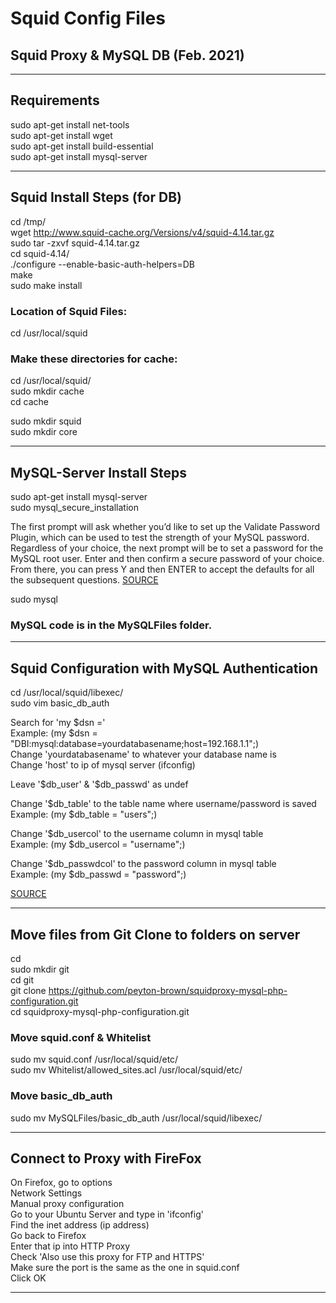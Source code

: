 # Squid Config Files

## Squid Proxy &amp; MySQL DB (Feb. 2021)

---

## Requirements

sudo apt-get install net-tools   
sudo apt-get install wget    
sudo apt-get install build-essential    
sudo apt-get install mysql-server      

---

## Squid Install Steps (for DB)

cd /tmp/    
wget http://www.squid-cache.org/Versions/v4/squid-4.14.tar.gz    
sudo tar -zxvf squid-4.14.tar.gz    
cd squid-4.14/     
./configure --enable-basic-auth-helpers=DB    
make     
sudo make install        

### Location of Squid Files:
cd /usr/local/squid    

### Make these directories for cache:
cd /usr/local/squid/    
sudo mkdir cache    
cd cache      

sudo mkdir squid       
sudo mkdir core          

---

## MySQL-Server Install Steps

sudo apt-get install mysql-server    
sudo mysql_secure_installation   

The first prompt will ask whether you’d like to set up the Validate Password Plugin, which can be used to test the strength of your MySQL password. Regardless of your choice, the next prompt will be to set a password for the MySQL root user. Enter and then confirm a secure password of your choice. From there, you can press Y and then ENTER to accept the defaults for all the subsequent questions. [SOURCE](https://www.digitalocean.com/community/tutorials/how-to-install-mysql-on-ubuntu-20-04)    

sudo mysql   

### MySQL code is in the MySQLFiles folder.

---

## Squid Configuration with MySQL Authentication

cd /usr/local/squid/libexec/    
sudo vim basic_db_auth    

Search for 'my $dsn ='   
  Example: (my $dsn = "DBI:mysql:database=yourdatabasename;host=192.168.1.1";)    
Change 'yourdatabasename' to whatever your database name is    
Change 'host' to ip of mysql server (ifconfig)    

Leave '$db_user' & '$db_passwd' as undef    

Change '$db_table' to the table name where username/password is saved    
  Example: (my $db_table = "users";)    

Change '$db_usercol' to the username column in mysql table    
  Example: (my $db_usercol = "username";)    

Change '$db_passwdcol' to the password column in mysql table    
  Example: (my $db_passwd = "password";)    

[SOURCE](http://linchpincorner.blogspot.com/2016/08/squid-proxy-server-configuration-with_23.html)

---

## Move files from Git Clone to folders on server

cd    
sudo mkdir git      
cd git       
git clone https://github.com/peyton-brown/squidproxy-mysql-php-configuration.git              
cd squidproxy-mysql-php-configuration.git             

### Move squid.conf & Whitelist

sudo mv squid.conf /usr/local/squid/etc/            
sudo mv Whitelist/allowed_sites.acl /usr/local/squid/etc/         

### Move basic_db_auth

sudo mv MySQLFiles/basic_db_auth /usr/local/squid/libexec/          

---

## Connect to Proxy with FireFox

On Firefox, go to options   
Network Settings   
Manual proxy configuration   
Go to your Ubuntu Server and type in 'ifconfig'   
Find the inet address (ip address)   
Go back to Firefox   
Enter that ip into HTTP Proxy   
Check 'Also use this proxy for FTP and HTTPS'   
Make sure the port is the same as the one in squid.conf   
Click OK   

---
